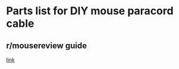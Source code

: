 # Parts list for DIY mouse paracord cable

## r/mousereview guide
[link](https://www.reddit.com/r/MouseReview/comments/7xtnyi/diy_how_to_make_your_own_paracord_cable_for_any/)
